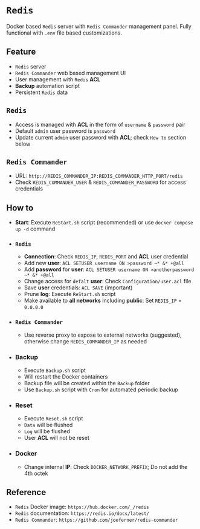# `Redis`
Docker based `Redis` server with `Redis Commander` management panel. Fully functional with `.env` file based customizations.

## Feature
- `Redis` server
- `Redis Commander` web based management UI
- User management with `Redis` **ACL**
- **Backup** automation script
- Persistent `Redis` data

## `Redis`
- Access is managed with **ACL** in the form of `username` & `password` pair
- Default `admin` user password is `password`
- Update current `admin` user password with **ACL**; check `How to` section below

## `Redis Commander`
- URL: `http://REDIS_COMMANDER_IP:REDIS_COMMANDER_HTTP_PORT/redis`
- Check `REDIS_COMMANDER_USER` & `REDIS_COMMANDER_PASSWORD` for access credentials

## How to
- **Start**: Execute `ReStart.sh` script (recommended) or use `docker compose up -d` command
- ### `Redis`
    - **Connection**: Check `REDIS_IP`, `REDIS_PORT` and **ACL** user credential
    - Add new **user**: `ACL SETUSER username ON >password ~* &* +@all`
    - Add **password** for **user**: `ACL SETUSER username ON >anotherpassword ~* &* +@all`
    - Change access for `defalt` **user**: Check `Configuration/user.acl` file
    - Save **user** credentials: `ACL SAVE` (important)
    - Prune **log**: Execute `ReStart.sh` script
    - Make available to **all networks** including **public**: Set `REDIS_IP` = `0.0.0.0`
- ### `Redis Commander`
    - Use reverse proxy to expose to external networks (suggested), otherwise change `REDIS_COMMANDER_IP` as needed
- ### Backup
    - Execute `Backup.sh` script
    - Will restart the Docker containers
    - Backup file will be created within the `Backup` folder
    - Use `Backup.sh` script with `Cron` for automated periodic backup
- ### Reset
    - Execute `Reset.sh` script
    - `Data` will be flushed
    - `Log` will be flushed
    - User **ACL** will not be reset
- ### Docker
    - Change internal **IP**: Check `DOCKER_NETWORK_PREFIX`; Do not add the 4th octek

## Reference
- `Redis` Docker image: `https://hub.docker.com/_/redis`
- `Redis` documentation: `https://redis.io/docs/latest/`
- `Redis Commander`: `https://github.com/joeferner/redis-commander`

